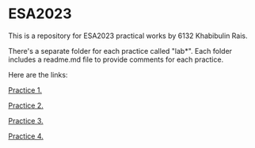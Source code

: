 # ESA2023

This is a repository for ESA2023 practical works by 6132 Khabibulin Rais.

There's a separate folder for each practice called "lab*". Each folder includes a readme.md file to provide comments for each practice.

Here are the links:

<a href="https://github.com/RaisssHab/ESA2023/tree/main/lab1">Practice 1.</a> 

<a href="https://github.com/RaisssHab/ESA2023/tree/main/lab2">Practice 2.</a> 

<a href="https://github.com/RaisssHab/ESA2023/tree/main/lab3">Practice 3.</a> 

<a href="https://github.com/RaisssHab/ESA2023/tree/main/lab4">Practice 4.</a> 
